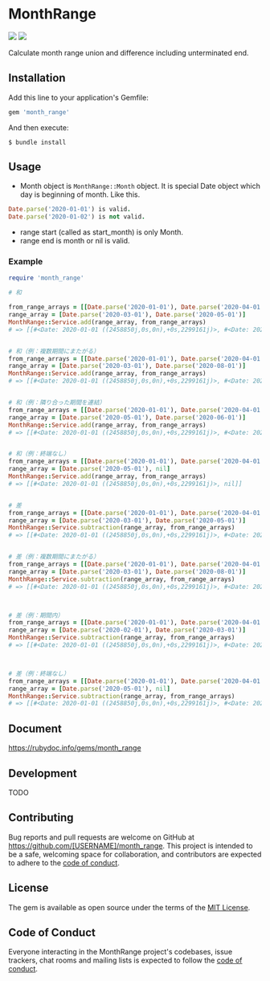 # MonthRange
![](https://github.com/junara/month_range/workflows/RuboCop/badge.svg)
![](https://github.com/junara/month_range/workflows/RSpec/badge.svg)

Calculate month range union and difference including unterminated end.


## Installation

Add this line to your application's Gemfile:

```ruby
gem 'month_range'
```

And then execute:

    $ bundle install

## Usage
* Month object is `MonthRange::Month` object. It is special Date object which day is beginning of month. Like this.
```ruby
Date.parse('2020-01-01') is valid.
Date.parse('2020-01-02') is not valid.
```

* range start (called as start_month) is only Month.
* range end is month or nil is valid.

### Example

```ruby
require 'month_range'

# 和

from_range_arrays = [[Date.parse('2020-01-01'), Date.parse('2020-04-01')],[Date.parse('2020-07-01'), Date.parse('2020-10-01')],[Date.parse('2020-12-01'), nil]]
range_array = [Date.parse('2020-03-01'), Date.parse('2020-05-01')]
MonthRange::Service.add(range_array, from_range_arrays)
# => [[#<Date: 2020-01-01 ((2458850j,0s,0n),+0s,2299161j)>, #<Date: 2020-05-01 ((2458971j,0s,0n),+0s,2299161j)>], [#<Date: 2020-07-01 ((2459032j,0s,0n),+0s,2299161j)>, #<Date: 2020-10-01 ((2459124j,0s,0n),+0s,2299161j)>], [#<Date: 2020-12-01 ((2459185j,0s,0n),+0s,2299161j)>, nil]]


# 和（例：複数期間にまたがる）
from_range_arrays = [[Date.parse('2020-01-01'), Date.parse('2020-04-01')],[Date.parse('2020-07-01'), Date.parse('2020-10-01')],[Date.parse('2020-12-01'), nil]]
range_array = [Date.parse('2020-03-01'), Date.parse('2020-08-01')]
MonthRange::Service.add(range_array, from_range_arrays)
# => [[#<Date: 2020-01-01 ((2458850j,0s,0n),+0s,2299161j)>, #<Date: 2020-10-01 ((2459124j,0s,0n),+0s,2299161j)>], [#<Date: 2020-12-01 ((2459185j,0s,0n),+0s,2299161j)>, nil]]


# 和（例：隣り合った期間を連結）
from_range_arrays = [[Date.parse('2020-01-01'), Date.parse('2020-04-01')],[Date.parse('2020-07-01'), Date.parse('2020-10-01')],[Date.parse('2020-12-01'), nil]]
range_array = [Date.parse('2020-05-01'), Date.parse('2020-06-01')]
MonthRange::Service.add(range_array, from_range_arrays)
# => [[#<Date: 2020-01-01 ((2458850j,0s,0n),+0s,2299161j)>, #<Date: 2020-10-01 ((2459124j,0s,0n),+0s,2299161j)>], [#<Date: 2020-12-01 ((2459185j,0s,0n),+0s,2299161j)>, nil]]


# 和（例：終端なし）
from_range_arrays = [[Date.parse('2020-01-01'), Date.parse('2020-04-01')],[Date.parse('2020-07-01'), Date.parse('2020-10-01')],[Date.parse('2020-12-01'), nil]]
range_array = [Date.parse('2020-05-01'), nil]
MonthRange::Service.add(range_array, from_range_arrays)
# => [[#<Date: 2020-01-01 ((2458850j,0s,0n),+0s,2299161j)>, nil]]


# 差
from_range_arrays = [[Date.parse('2020-01-01'), Date.parse('2020-04-01')],[Date.parse('2020-07-01'), Date.parse('2020-10-01')],[Date.parse('2020-12-01'), nil]]
range_array = [Date.parse('2020-03-01'), Date.parse('2020-05-01')]
MonthRange::Service.subtraction(range_array, from_range_arrays)
# => [[#<Date: 2020-01-01 ((2458850j,0s,0n),+0s,2299161j)>, #<Date: 2020-02-01 ((2458881j,0s,0n),+0s,2299161j)>], [#<Date: 2020-07-01 ((2459032j,0s,0n),+0s,2299161j)>, #<Date: 2020-10-01 ((2459124j,0s,0n),+0s,2299161j)>], [#<Date: 2020-12-01 ((2459185j,0s,0n),+0s,2299161j)>, nil]]


# 差（例：複数期間にまたがる）
from_range_arrays = [[Date.parse('2020-01-01'), Date.parse('2020-04-01')],[Date.parse('2020-07-01'), Date.parse('2020-10-01')],[Date.parse('2020-12-01'), nil]]
range_array = [Date.parse('2020-03-01'), Date.parse('2020-08-01')]
MonthRange::Service.subtraction(range_array, from_range_arrays)
# => [[#<Date: 2020-01-01 ((2458850j,0s,0n),+0s,2299161j)>, #<Date: 2020-02-01 ((2458881j,0s,0n),+0s,2299161j)>], [#<Date: 2020-09-01 ((2459094j,0s,0n),+0s,2299161j)>, #<Date: 2020-10-01 ((2459124j,0s,0n),+0s,2299161j)>], [#<Date: 2020-12-01 ((2459185j,0s,0n),+0s,2299161j)>, nil]]



# 差（例：期間内）
from_range_arrays = [[Date.parse('2020-01-01'), Date.parse('2020-04-01')],[Date.parse('2020-07-01'), Date.parse('2020-10-01')],[Date.parse('2020-12-01'), nil]]
range_array = [Date.parse('2020-02-01'), Date.parse('2020-03-01')]
MonthRange::Service.subtraction(range_array, from_range_arrays)
# => [[#<Date: 2020-01-01 ((2458850j,0s,0n),+0s,2299161j)>, #<Date: 2020-01-01 ((2458850j,0s,0n),+0s,2299161j)>], [#<Date: 2020-04-01 ((2458941j,0s,0n),+0s,2299161j)>, #<Date: 2020-04-01 ((2458941j,0s,0n),+0s,2299161j)>], [#<Date: 2020-07-01 ((2459032j,0s,0n),+0s,2299161j)>, #<Date: 2020-10-01 ((2459124j,0s,0n),+0s,2299161j)>], [#<Date: 2020-12-01 ((2459185j,0s,0n),+0s,2299161j)>, nil]]



# 差（例：終端なし）
from_range_arrays = [[Date.parse('2020-01-01'), Date.parse('2020-04-01')],[Date.parse('2020-07-01'), Date.parse('2020-10-01')],[Date.parse('2020-12-01'), nil]]
range_array = [Date.parse('2020-05-01'), nil]
MonthRange::Service.subtraction(range_array, from_range_arrays)
# => [[#<Date: 2020-01-01 ((2458850j,0s,0n),+0s,2299161j)>, #<Date: 2020-04-01 ((2458941j,0s,0n),+0s,2299161j)>]]


```

## Document
https://rubydoc.info/gems/month_range


## Development

TODO

## Contributing

Bug reports and pull requests are welcome on GitHub at https://github.com/[USERNAME]/month_range. This project is intended to be a safe, welcoming space for collaboration, and contributors are expected to adhere to the [code of conduct](https://github.com/[USERNAME]/month_range/blob/master/CODE_OF_CONDUCT.md).


## License

The gem is available as open source under the terms of the [MIT License](https://opensource.org/licenses/MIT).

## Code of Conduct

Everyone interacting in the MonthRange project's codebases, issue trackers, chat rooms and mailing lists is expected to follow the [code of conduct](https://github.com/[USERNAME]/month_range/blob/master/CODE_OF_CONDUCT.md).
